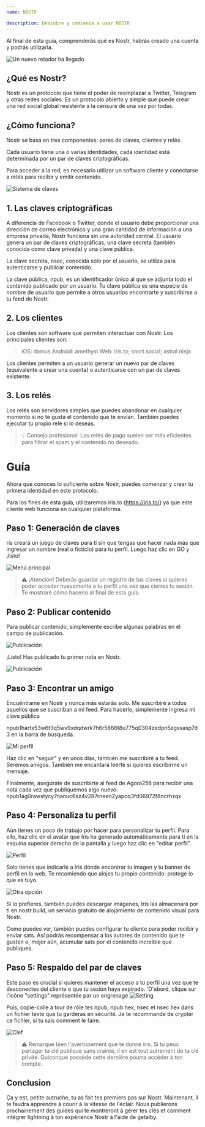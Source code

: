 ```yaml
---
name: NOSTR

description: Descubre y comienza a usar NOSTR
---
```


Al final de esta guía, comprenderás qué es Nostr, habrás creado una cuenta y podrás utilizarla.

![Un nuevo retador ha llegado](assets/1.webp)

## ¿Qué es Nostr?

Nostr es un protocolo que tiene el poder de reemplazar a Twitter, Telegram y otras redes sociales. Es un protocolo abierto y simple que puede crear una red social global resistente a la censura de una vez por todas.

## ¿Cómo funciona?

Nostr se basa en tres componentes: pares de claves, clientes y relés.

Cada usuario tiene una o varias identidades, cada identidad está determinada por un par de claves criptográficas.

Para acceder a la red, es necesario utilizar un software cliente y conectarse a relés para recibir y emitir contenido.

![Sistema de claves](assets/2.webp)

## 1. Las claves criptográficas

A diferencia de Facebook o Twitter, donde el usuario debe proporcionar una dirección de correo electrónico y una gran cantidad de información a una empresa privada, Nostr funciona sin una autoridad central. El usuario genera un par de claves criptográficas, una clave secreta (también conocida como clave privada) y una clave pública.

La clave secreta, nsec, conocida solo por el usuario, se utiliza para autenticarse y publicar contenido.

La clave pública, npub, es un identificador único al que se adjunta todo el contenido publicado por un usuario. Tu clave pública es una especie de nombre de usuario que permite a otros usuarios encontrarte y suscribirse a tu feed de Nostr.

## 2. Los clientes

Los clientes son software que permiten interactuar con Nostr. Los principales clientes son:

> iOS: damus
> Android: amethyst
> Web: iris.to; snort.social; astral.ninja

Los clientes permiten a un usuario generar un nuevo par de claves (equivalente a crear una cuenta) o autenticarse con un par de claves existente.

## 3. Los relés

Los relés son servidores simples que puedes abandonar en cualquier momento si no te gusta el contenido que te envían. También puedes ejecutar tu propio relé si lo deseas.

> 💡 Consejo profesional: Los relés de pago suelen ser más eficientes para filtrar el spam y el contenido no deseado.

# Guía

Ahora que conoces lo suficiente sobre Nostr, puedes comenzar y crear tu primera identidad en este protocolo.

Para los fines de esta guía, utilizaremos iris.to (https://iris.to/) ya que este cliente web funciona en cualquier plataforma.

## Paso 1: Generación de claves

ris creará un juego de claves para ti sin que tengas que hacer nada más que ingresar un nombre (real o ficticio) para tu perfil. Luego haz clic en GO y ¡listo!

![Menú principal](assets/3.webp)

> ⚠️ ¡Atención! Deberás guardar un registro de tus claves si quieres poder acceder nuevamente a tu perfil una vez que cierres tu sesión. Te mostraré cómo hacerlo al final de esta guía.

## Paso 2: Publicar contenido

Para publicar contenido, simplemente escribe algunas palabras en el campo de publicación.

![Publicación](assets/4.webp)

¡Listo! Has publicado tu primer nota en Nostr.

![Publicación](assets/5.webp)

## Paso 3: Encontrar un amigo

Encuéntrame en Nostr y nunca más estarás solo. Me suscribiré a todos aquellos que se suscriban a mi feed. Para hacerlo, simplemente ingresa mi clave pública

npub1hartx53w6t3q5wv9xdqdwrk7h6r5866t8u775q0304zedpn5zgssasp7d3 en la barra de búsqueda.

![Mi perfil](assets/6.webp)

Haz clic en "seguir" y en unos días, también me suscribiré a tu feed. Seremos amigos. También me encantará leerte si quieres escribirme un mensaje.

Finalmente, asegúrate de suscribirte al feed de Agora256 para recibir una nota cada vez que publiquemos algo nuevo: npub1ag0rawstycy7nanuc6sz4v287rneen2yapcq3fd06972f8ncrhzqx

## Paso 4: Personaliza tu perfil

Aún tienes un poco de trabajo por hacer para personalizar tu perfil. Para ello, haz clic en el avatar que Iris ha generado automáticamente para ti en la esquina superior derecha de la pantalla y luego haz clic en "editar perfil".

![Perfil](assets/7.webp)

Solo tienes que indicarle a Iris dónde encontrar tu imagen y tu banner de perfil en la web. Te recomiendo que alojes tu propio contenido: protege lo que es tuyo.

![Otra opción](assets/8.webp)

Si lo prefieres, también puedes descargar imágenes, Iris las almacenará por ti en nostr.build, un servicio gratuito de alojamiento de contenido visual para Nostr.

Como puedes ver, también puedes configurar tu cliente para poder recibir y enviar sats. Así podrás recompensar a los autores de contenido que te gusten o, mejor aún, acumular sats por el contenido increíble que publiques.

## Paso 5: Respaldo del par de claves

Este paso es crucial si quieres mantener el acceso a tu perfil una vez que te desconectes del cliente o que tu sesión haya expirado.
'D'abord, clique sur l'icône "settings" représentée par un engrenage
![Setting](assets/9.webp)

Puis, copie-colle à tour de rôle tes npub, npub hex, nsec et nsec hex dans un fichier texte que tu garderas en sécurité. Je te recommande de crypter ce fichier, si tu sais comment le faire.

![Clef](assets/10.webp)

> ⚠️ Remarque bien l'avertissement que te donne iris. Si tu peux partager ta clé publique sans crainte, il en est tout autrement de ta clé privée. Quiconque possède cette dernière pourra accéder à ton compte.

## Conclusion

Ça y est, petite autruche, tu as fait tes premiers pas sur Nostr. Maintenant, il te faudra apprendre à courir à la vitesse de l'éclair. Nous publierons prochainement des guides qui te montreront à gérer tes clés et comment intégrer lightning à ton expérience Nostr à l'aide de getalby.
